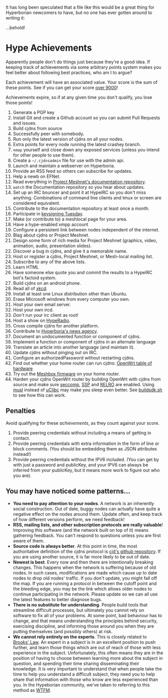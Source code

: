 It has long been speculated that a file like this would be a great thing for Hyperborian newcomers to have, but no one has ever gotten around to writing it:

...behold!

# Hype Achievements

Apparently people don't do things just because they're a good idea. If keeping track of achievements via some arbitrary points system makes you feel better about following best practices, who am I to argue?

Each achievement will have an associated value. Your score is the sum of these points. See if you can get your score [over 9000](http://knowyourmeme.com/memes/its-over-9000)!

Achievements expire, so if at any given time you don't qualify, you lose those points!

1. Generate a PGP key
2. Install Git and create a Github account so you can submit Pull Requests and issues.
3. Build cjdns from source
4. Successfully peer with somebody.
5. Run only the latest version of cjdns on all your nodes.
6. Extra points for every node running the latest crashey branch.
7. `nmap` yourself and close down any exposed services (unless you intend for other people to use them).
8. Create a `~/.cjdnsadmin` file for use with the admin api.
9. Launch and maintain a webserver on Hyperboria.
10. Provide an RSS feed so others can subscribe for updates.
11. Help a newb on EFNet.
12. Read everything in [Project Meshnet's documentation repository](https://github.com/projectmeshnet/documentation).
13. `watch` the Documentation repository so you hear about updates.
14. Set up an IRC bouncer and point it at HypeIRC so you don't miss anything. Combinations of command line clients and tmux or screen are considered equivalent.
15. Contribute to the documentation repository at least once a month.
16. Participate in [keysigning Tuesday](#).
17. Make (or contribute to) a meshlocal page for your area.
18. Have a hype-enabled xmpp account
19. Configure a persistent link between nodes independent of the internet.
20. Blag about cjdns or Project Meshnet.
21. Design some form of rich media for Project Meshnet (graphics, video, animation, audio, presentation slides).
22. Discover a bug in cjdns, and give it a memorable name.
23. Host or register a cjdns, Project Meshnet, or Mesh-local mailing list.
24. Subscribe to any of the above lists.
25. Learn HTML
26. Have someone else quote you and commit the results to a HypeIRC bot's factoid system.
27. Build cjdns on an android phone.
28. Read all of [xkcd](http://xkcd.com/).
29. Install at least one Linux distribution other than Ubuntu.
30. Erase Microsoft windows from every computer you own.
31. Host your own email server.
32. Host your own ircd.
33. _Don't_ run your irc client as root!
34. Host a show on [HypeRadio](http://radio.cynical.us/hostashow.html).
35. Cross compile cjdns for another platform.
36. Contribute to [Hyperboria's news agency](http://news.hyperboria.net/).
37. Document an undocumented function or component of cjdns.
38. Implement a function or component of cjdns in an alternate language
39. Translate an article into another language (and maintain it).
40. Update cjdns without pinging out on IRC.
41. Configure an authorizedPassword without restarting cjdns.
42. Find out whether your home router can run cjdns: [OpenWrt table of hardware](http://wiki.openwrt.org/toh/start)
43. Try out the [Meshbox firmware](https://github.com/seattlemeshnet/meshbox) on your home router.
44. Harden your cjdns OpenWrt router by building OpenWrt with cjdns from source and make sure [seccomp](http://lwn.net/Articles/475043/), [SSP](http://lwn.net/Articles/584225/) and [RELRO](http://tk-blog.blogspot.de/2009/02/relro-not-so-well-known-memory.html) are enabled. Using [musl](http://www.musl-libc.org/) instead of [uClibc](http://www.uclibc.org/) may make you sleep even better. See [buildsdk.sh](https://github.com/SeattleMeshnet/meshbox/blob/master/buildsdk.sh) to see how this can work.

## Penalties

Avoid qualifying for these _achievements_, as they count against your score.

1. Provide peering credentials without including a means of getting in contact.
2. Provide peering credentials with extra information in the form of line or block comments. (You should be embedding them as JSON attributes instead!)
3. Provide peering credentials without the IPV6 included. (You can get by with just a password and publicKey, and your IPV6 can always be inferred from your publicKey, but it means more work to figure out who you are).


## You may have noticed some patterns...

* **You need to pay attention to your nodes**. A network is an inherently social construction. Out of date, buggy nodes can actually have quite a negative effect on the nodes around them. Update often, and keep track of how different versions perform, we need feedback!
* **RSS, mailing lists, and other subscription protocols are really valuable**! Improving this software (and the network built on top of it) means gathering feedback. You can't respond to questions unless you are first aware of them.
* **Source code is always better**. At this point in time, the most authoritative definition of the cjdns protocol is [cjd's github repository](https://github.com/cjdelisle/cjdns). If you are using another source, it is far more likely to be out of date.
* **Newest is best**. Every now and then there are intentionally breaking changes. This happens when the network is suffering because of old nodes. In such cases, modifications are made which cause up to date nodes to drop old nodes' traffic. If you don't update, you might fall off the map. If you are running a protocol in between the cutoff point and the bleeding edge, you may be the link which allows older nodes to continue participating in the network. Please update so we can all use the latest features to better diagnose bugs.
* **There is no substitute for understanding**. People build tools that streamline difficult processes, but ultimately you cannot rely on software to fix all of your problems. At some point, bad behaviour has to change, and that means understanding the principles behind security, exercising discipline, and informing those around you when they are putting themselves (and possibly others) at risk.
* **We cannot rely entirely on the experts**. This is closely related to [Brooks' Law](http://en.wikipedia.org/wiki/Brooks%27s_law). An expert in a subject is in an excellent position to push further, and learn those things which are out of reach of those with less experience in the subject. Unfortunately, this often means they are in the position of having to choose between learning more about the subject in question, and spending their time sharing disseminating their knowledge. It is very important to understand that when people take the time to help you understand a difficult subject, they need you to help share that information with those who know are less experienced than you. In the Hypeborian community, we've taken to referring to this method as [WTFM](http://www.roaming-initiative.com/blog/posts/wtfm).